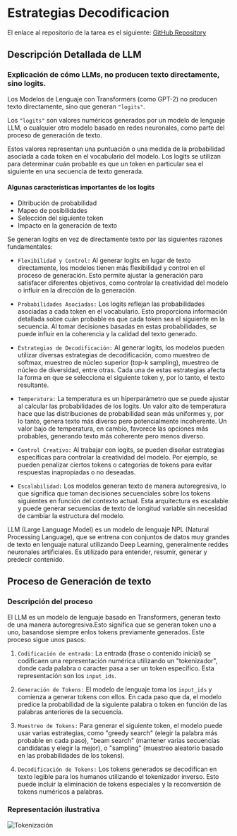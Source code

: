 # Estrategias Decodificacion

El enlace al repositorio de la tarea es el siguiente: [GitHub Repository](https://github.com/MiguelGG03/EstrategiasDecodificacion.git)

## Descripción Detallada de LLM

### Explicación de cómo LLMs, no producen texto directamente, sino logits.
Los Modelos de Lenguaje con Transformers (como GPT-2) no producen texto directamente, sino que generan `"logits"`.

Los `"logits"` son valores numéricos generados por un modelo de lenguaje LLM, o cualquier otro modelo basado en redes neuronales, como parte del proceso de generación de texto.

Estos valores representan una puntuación o una medida de la probabilidad asociada a cada token en el vocabulario del modelo. Los logits se utilizan para determinar cuán probable es que un token en particular sea el siguiente en una secuencia de texto generada.
#### Algunas características importantes de los logits
- Ditribución de probabilidad
- Mapeo de posibilidades
- Selección del siguiente token
- Impacto en la generación de texto

Se generan logits en vez de directamente texto por las siguientes razones fundamentales:

- `Flexibilidad y Control:` Al generar logits en lugar de texto directamente, los modelos tienen más flexibilidad y control en el proceso de generación. Esto permite ajustar la generación para satisfacer diferentes objetivos, como controlar la creatividad del modelo o influir en la dirección de la generación.

- `Probabilidades Asociadas:` Los logits reflejan las probabilidades asociadas a cada token en el vocabulario. Esto proporciona información detallada sobre cuán probable es que cada token sea el siguiente en la secuencia. Al tomar decisiones basadas en estas probabilidades, se puede influir en la coherencia y la calidad del texto generado.

- `Estrategias de Decodificación:` Al generar logits, los modelos pueden utilizar diversas estrategias de decodificación, como muestreo de softmax, muestreo de núcleo superior (top-k sampling), muestreo de núcleo de diversidad, entre otras. Cada una de estas estrategias afecta la forma en que se selecciona el siguiente token y, por lo tanto, el texto resultante.

- `Temperatura:` La temperatura es un hiperparámetro que se puede ajustar al calcular las probabilidades de los logits. Un valor alto de temperatura hace que las distribuciones de probabilidad sean más uniformes y, por lo tanto, genera texto más diverso pero potencialmente incoherente. Un valor bajo de temperatura, en cambio, favorece las opciones más probables, generando texto más coherente pero menos diverso.

- `Control Creativo:` Al trabajar con logits, se pueden diseñar estrategias específicas para controlar la creatividad del modelo. Por ejemplo, se pueden penalizar ciertos tokens o categorías de tokens para evitar respuestas inapropiadas o no deseadas.

- `Escalabilidad:` Los modelos generan texto de manera autoregresiva, lo que significa que toman decisiones secuenciales sobre los tokens siguientes en función del contexto actual. Esta arquitectura es escalable y puede generar secuencias de texto de longitud variable sin necesidad de cambiar la estructura del modelo.

LLM (Large Language Model) es un modelo de lenguaje NPL (Natural Processing Language), que se entrena con conjuntos de datos muy grandes de texto en lenguaje natural utilizando Deep Learning, generalmente reddes neuronales artificiales.
Es utilizado para entender, resumir, generar y predecir contenido.


## Proceso de Generación de texto

### Descripción del proceso

El LLM es un modelo de lenguaje basado en Transformers, generan texto de una manera autoregresiva.Esto significa que se generan token uno a uno, basandose siempre enlos tokens previamente generados.
Este proceso sigue unos pasos:
1. `Codificación de entrada:` La entrada (frase o contenido inicial) se codificaen una representación numérica utilizando un "tokenizador", donde cada palabra o caracter pasa a ser un token específico. Esta representación son los `input_ids`.
2. `Generación de Tokens:` El modelo de lenguaje toma los `input_ids` y comienza a generar tokens con ellos. En cada paso que da, el modelo predice la probabilidad de la siguiente palabra o token en función de las palabras anteriores de la secuencia. 
3. `Muestreo de Tokens:` Para generar el siguiente token, el modelo puede usar varias estrategias, como "greedy search" (elegir la palabra más probable en cada paso), "beam search" (mantener varias secuencias candidatas y elegir la mejor), o "sampling" (muestreo aleatorio basado en las probabilidades de los tokens).

4. `Decodificación de Tokens:` Los tokens generados se decodifican en texto legible para los humanos utilizando el tokenizador inverso. Esto puede incluir la eliminación de tokens especiales y la reconversión de tokens numéricos a palabras.

### Representación ilustrativa

![Tokenización](imgs/tokenización.png)